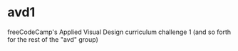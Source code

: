 # avd1
freeCodeCamp's Applied Visual Design curriculum challenge 1 (and so forth for the rest of the "avd" group)
